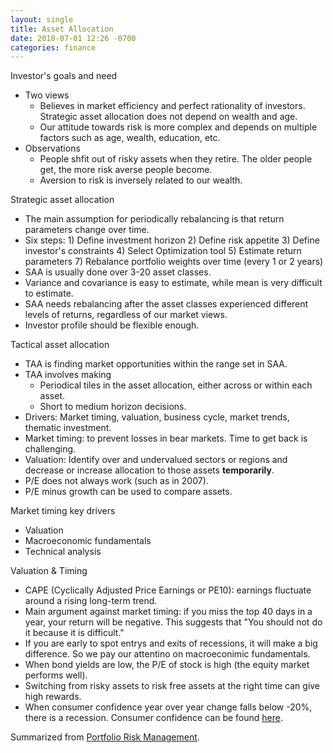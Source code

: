 ```yaml
---
layout: single
title: Asset Allocation
date: 2018-07-01 12:26 -0700
categories: finance
---
```


Investor's goals and need
- Two views
  - Believes in market efficiency and perfect rationality of investors. Strategic asset allocation does not depend on wealth and age.
  - Our attitude towards risk is more complex and depends on multiple factors such as age, wealth, education, etc.
- Observations
  - People shfit out of risky assets when they retire. The older people get, the more risk averse people become.
  - Aversion to risk is inversely related to our wealth.

Strategic asset allocation
- The main assumption for periodically rebalancing is that return parameters change over time.
- Six steps: 1) Define investment horizon 2) Define risk appetite 3) Define investor's constraints 4) Select Optimization tool 5) Estimate return parameters 7) Rebalance portfolio weights over time (every 1 or 2 years)
- SAA is usually done over 3-20 asset classes. 
- Variance and covariance is easy to estimate, while mean is very difficult to estimate.
- SAA needs rebalancing after the asset classes experienced different levels of returns, regardless of our market views.
- Investor profile should be flexible enough.

Tactical asset allocation
- TAA is finding market opportunities within the range set in SAA.
- TAA involves making
  - Periodical tiles in the asset allocation, either across or within each asset.
  - Short to medium horizon decisions.
- Drivers: Market timing, valuation, business cycle, market trends, thematic investment.
- Market timing: to prevent losses in bear markets. Time to get back is challenging.
- Valuation: Identify over and undervalued sectors or regions and decrease or increase allocation to those assets **temporarily**. 
- P/E does not always work (such as in 2007).
- P/E minus growth can be used to compare assets.

Market timing key drivers
- Valuation
- Macroeconomic fundamentals
- Technical analysis

Valuation & Timing
- CAPE (Cyclically Adjusted Price Earnings or PE10): earnings fluctuate around a rising long-term trend.
- Main argument against market timing: if you miss the top 40 days in a year, your return will be negative. This suggests that "You should not do it because it is difficult."
- If you are early to spot entrys and exits of recessions, it will make a big difference. So we pay our attentino on macroeconimic fundamentals.
- When bond yields are low, the P/E of stock is high (the equity market performs well).
- Switching from risky assets to risk free assets at the right time can give high rewards. 
- When consumer confidence year over year change falls below -20%, there is a recession. Consumer confidence can be found [here](https://www.investing.com/economic-calendar/cb-consumer-confidence-48).

Summarized from [Portfolio Risk Management](https://www.coursera.org/learn/portfolio-risk-management).
